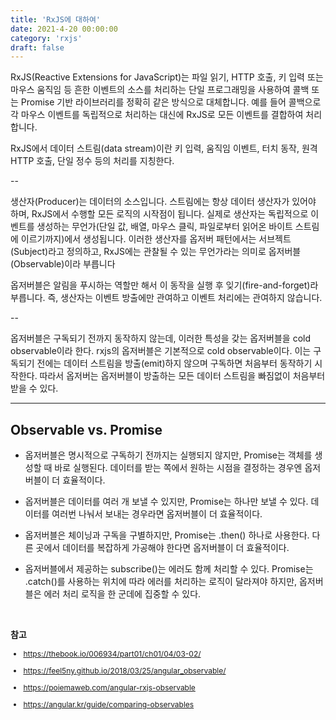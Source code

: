 ```yaml
---
title: 'RxJS에 대하여'
date: 2021-4-20 00:00:00
category: 'rxjs'
draft: false
---
```





RxJS(Reactive Extensions for JavaScript)는 파일 읽기, HTTP 호출, 키 입력 또는 마우스 움직임 등 흔한 이벤트의 소스를 처리하는 단일 프로그래밍을 사용하여 콜백 또는 Promise 기반 라이브러리를 정확히 같은 방식으로 대체합니다. 예를 들어 콜백으로 각 마우스 이벤트를 독립적으로 처리하는 대신에 RxJS로 모든 이벤트를 결합하여 처리합니다.

RxJS에서 데이터 스트림(data stream)이란 키 입력, 움직임 이벤트, 터치 동작, 원격 HTTP 호출, 단일 정수 등의 처리를 지칭한다.

--

생산자(Producer)는 데이터의 소스입니다. 스트림에는 항상 데이터 생산자가 있어야 하며, RxJS에서 수행할 모든 로직의 시작점이 됩니다. 실제로 생산자는 독립적으로 이벤트를 생성하는 무언가(단일 값, 배열, 마우스 클릭, 파일로부터 읽어온 바이트 스트림에 이르기까지)에서 생성됩니다. 이러한 생산자를 옵저버 패턴에서는 서브젝트(Subject)라고 정의하고, RxJS에는 관찰될 수 있는 무언가라는 의미로 옵저버블(Observable)이라 부릅니다

옵저버블은 알림을 푸시하는 역할만 해서 이 동작을 실행 후 잊기(fire-and-forget)라 부릅니다. 즉, 생산자는 이벤트 방출에만 관여하고 이벤트 처리에는 관여하지 않습니다.

--

옵저버블은 구독되기 전까지 동작하지 않는데, 이러한 특성을 갖는 옵저버블을 cold observable이라 한다. rxjs의 옵저버블은 기본적으로 cold observable이다. 이는 구독되기 전에는 데이터 스트림을 방출(emit)하지 않으며 구독하면 처음부터 동작하기 시작한다. 따라서 옵저버는 옵저버블이 방출하는 모든 데이터 스트림을 빠짐없이 처음부터 받을 수 있다.



---


## Observable vs. Promise

- 옵저버블은 명시적으로 구독하기 전까지는 실행되지 않지만, Promise는 객체를 생성할 때 바로 실행된다. 데이터를 받는 쪽에서 원하는 시점을 결정하는 경우엔 옵저버블이 더 효율적이다.

- 옵저버블은 데이터를 여러 개 보낼 수 있지만, Promise는 하나만 보낼 수 있다. 데이터를 여러번 나눠서 보내는 경우라면 옵저버블이 더 효율적이다.

- 옵저버블은 체이닝과 구독을 구별하지만, Promise는 .then() 하나로 사용한다. 다른 곳에서 데이터를 복잡하게 가공해야 한다면 옵저버블이 더 효율적이다.

- 옵저버블에서 제공하는 subscribe()는 에러도 함께 처리할 수 있다. Promise는 .catch()를 사용하는 위치에 따라 에러를 처리하는 로직이 달라져야 하지만, 옵저버블은 에러 처리 로직을 한 군데에 집중할 수 있다.




<br />

**참고**

<div style="font-size: 12px;">

- https://thebook.io/006934/part01/ch01/04/03-02/


- https://feel5ny.github.io/2018/03/25/angular_observable/

- https://poiemaweb.com/angular-rxjs-observable

- https://angular.kr/guide/comparing-observables

</div>

